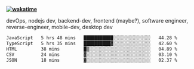**[![wakatime](https://wakatime.com/badge/user/87646243-158a-4241-a3cb-668e1fa2dbb8.svg)](https://wakatime.com/@87646243-158a-4241-a3cb-668e1fa2dbb8?style=plastic)**


devOps, nodejs dev, backend-dev, frontend (maybe?), software engineer, reverse-engineer, mobile-dev, desktop dev

<!--START_SECTION:waka-->

```txt
JavaScript   5 hrs 48 mins   ███████████░░░░░░░░░░░░░░   44.28 %
TypeScript   5 hrs 35 mins   ██████████▓░░░░░░░░░░░░░░   42.60 %
HTML         38 mins         █▒░░░░░░░░░░░░░░░░░░░░░░░   04.89 %
CSV          24 mins         ▓░░░░░░░░░░░░░░░░░░░░░░░░   03.10 %
JSON         18 mins         ▓░░░░░░░░░░░░░░░░░░░░░░░░   02.37 %
```

<!--END_SECTION:waka-->

